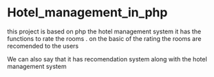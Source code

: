 # Hotel_management_in_php

this project is based on php
the hotel management system
it has the functions to rate the rooms .
on the basic of the rating the rooms are recomended to the users

We can also say that it has recomendation system along with the hotel management system
